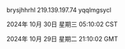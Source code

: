 brysjhhrhl 219.139.197.74 yqqlmgsycl

2024年 10月 30日 星期三 05:10:02 CST

2024年 10月 29日 星期二 21:10:02 GMT
